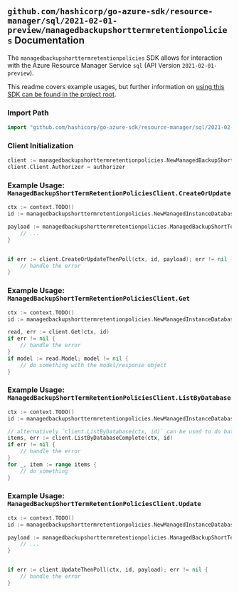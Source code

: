 
## `github.com/hashicorp/go-azure-sdk/resource-manager/sql/2021-02-01-preview/managedbackupshorttermretentionpolicies` Documentation

The `managedbackupshorttermretentionpolicies` SDK allows for interaction with the Azure Resource Manager Service `sql` (API Version `2021-02-01-preview`).

This readme covers example usages, but further information on [using this SDK can be found in the project root](https://github.com/hashicorp/go-azure-sdk/tree/main/docs).

### Import Path

```go
import "github.com/hashicorp/go-azure-sdk/resource-manager/sql/2021-02-01-preview/managedbackupshorttermretentionpolicies"
```


### Client Initialization

```go
client := managedbackupshorttermretentionpolicies.NewManagedBackupShortTermRetentionPoliciesClientWithBaseURI("https://management.azure.com")
client.Client.Authorizer = authorizer
```


### Example Usage: `ManagedBackupShortTermRetentionPoliciesClient.CreateOrUpdate`

```go
ctx := context.TODO()
id := managedbackupshorttermretentionpolicies.NewManagedInstanceDatabaseID("12345678-1234-9876-4563-123456789012", "example-resource-group", "managedInstanceValue", "databaseValue")

payload := managedbackupshorttermretentionpolicies.ManagedBackupShortTermRetentionPolicy{
	// ...
}


if err := client.CreateOrUpdateThenPoll(ctx, id, payload); err != nil {
	// handle the error
}
```


### Example Usage: `ManagedBackupShortTermRetentionPoliciesClient.Get`

```go
ctx := context.TODO()
id := managedbackupshorttermretentionpolicies.NewManagedInstanceDatabaseID("12345678-1234-9876-4563-123456789012", "example-resource-group", "managedInstanceValue", "databaseValue")

read, err := client.Get(ctx, id)
if err != nil {
	// handle the error
}
if model := read.Model; model != nil {
	// do something with the model/response object
}
```


### Example Usage: `ManagedBackupShortTermRetentionPoliciesClient.ListByDatabase`

```go
ctx := context.TODO()
id := managedbackupshorttermretentionpolicies.NewManagedInstanceDatabaseID("12345678-1234-9876-4563-123456789012", "example-resource-group", "managedInstanceValue", "databaseValue")

// alternatively `client.ListByDatabase(ctx, id)` can be used to do batched pagination
items, err := client.ListByDatabaseComplete(ctx, id)
if err != nil {
	// handle the error
}
for _, item := range items {
	// do something
}
```


### Example Usage: `ManagedBackupShortTermRetentionPoliciesClient.Update`

```go
ctx := context.TODO()
id := managedbackupshorttermretentionpolicies.NewManagedInstanceDatabaseID("12345678-1234-9876-4563-123456789012", "example-resource-group", "managedInstanceValue", "databaseValue")

payload := managedbackupshorttermretentionpolicies.ManagedBackupShortTermRetentionPolicy{
	// ...
}


if err := client.UpdateThenPoll(ctx, id, payload); err != nil {
	// handle the error
}
```
